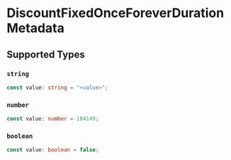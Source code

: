 # DiscountFixedOnceForeverDurationMetadata


## Supported Types

### `string`

```typescript
const value: string = "<value>";
```

### `number`

```typescript
const value: number = 184149;
```

### `boolean`

```typescript
const value: boolean = false;
```

